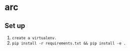 # arc

## Set up
1. `create a virtualenv.`
2. `pip install -r requirements.txt && pip install -e .`
